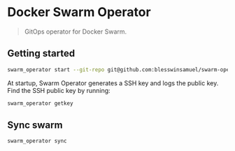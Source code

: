 # Docker Swarm Operator

> GitOps operator for Docker Swarm.

## Getting started

```bash
swarm_operator start --git-repo git@github.com:blesswinsamuel/swarm-operator-example.git --keys-dir /tmp/swarm-operator-keys --repo-dir /tmp/swarm-operator-repo
```

At startup, Swarm Operator generates a SSH key and logs the public key. Find the SSH public key by running:

```bash
swarm_operator getkey
```

## Sync swarm

```bash
swarm_operator sync
```
